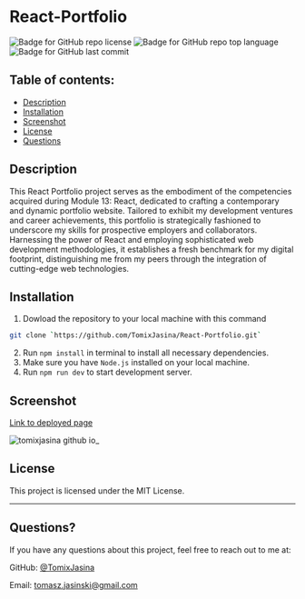 
  # React-Portfolio

  ![Badge for GitHub repo license](https://img.shields.io/github/license/TomixJasina/React-Portfolio?style=flat&logo=appveyor)
  ![Badge for GitHub repo top language](https://img.shields.io/github/languages/top/TomixJasina/React-Portfolio?style=flat&logo=appveyor) 
  ![Badge for GitHub last commit](https://img.shields.io/github/last-commit/TomixJasina/React-Portfolio?style=flat&logo=appveyor)
  

  ## Table of contents:

  - [Description](#description)
  - [Installation](#installation)
  - [Screenshot](#screenshot)
  - [License](#license)
  - [Questions](#questions)
  
  ## Description 
  
 This React Portfolio project serves as the embodiment of the competencies acquired during Module 13: React, dedicated to crafting a contemporary and dynamic portfolio website. Tailored to exhibit my development ventures and career achievements, this portfolio is strategically fashioned to underscore my skills for prospective employers and collaborators. Harnessing the power of React and employing sophisticated web development methodologies, it establishes a fresh benchmark for my digital footprint, distinguishing me from my peers through the integration of cutting-edge web technologies.

  ## Installation
  
 1. Dowload the repository to your local machine with this command
    
 ```sh
git clone `https://github.com/TomixJasina/React-Portfolio.git`

```
2. Run `npm install` in terminal to install all necessary dependencies.
3. Make sure you have `Node.js` installed on your local machine.
4. Run `npm run dev` to start development server.
  

  ## Screenshot

  [Link to deployed page](https://tomixjasina.github.io/)

 ![tomixjasina github io_](https://github.com/TomixJasina/React-Portfolio/assets/148002314/44fad44b-acaa-4f42-bc91-7aa6665e88f4)


  ## License
  
  This project is licensed under the MIT License.

  ---
  
  ## Questions?
  
  If you have any questions about this project, feel free to reach out to me at:

  GitHub: [@TomixJasina](https://github.com/TomixJasina)

  Email: tomasz.jasinski@gmail.com
  
